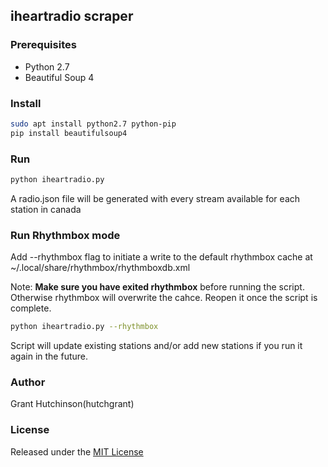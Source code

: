 ## iheartradio scraper

### Prerequisites
- Python 2.7
- Beautiful Soup 4

### Install

```bash
sudo apt install python2.7 python-pip
pip install beautifulsoup4
```

### Run

```bash
python iheartradio.py
```

A radio.json file will be generated with every stream available for each station in canada

### Run Rhythmbox mode

Add --rhythmbox flag to initiate a write to the default rhythmbox cache at ~/.local/share/rhythmbox/rhythmboxdb.xml

Note: **Make sure you have exited rhythmbox** before running the script. Otherwise rhythmbox will overwrite the cahce. Reopen it once the script is complete.

```bash
python iheartradio.py --rhythmbox
```

Script will update existing stations and/or add new stations if you run it again in the future.

### Author

Grant Hutchinson(hutchgrant)

### License

Released under the [MIT License](LICENSE)